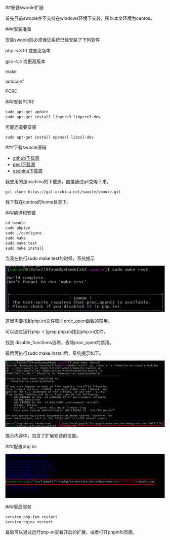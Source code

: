 ##安装swoole扩展

首先目前swoole并不支持在windows环境下安装，所以本文环境为centos。

###安装准备

安装swoole前必须保证系统已经安装了下列软件

php-5.3.10 或更高版本

gcc-4.4 或更高版本

make

autoconf

PCRE

###安装PCRE

```shell
sudo apt-get update
sudo apt-get install libpcre3 libpcre3-dev
```

可能还需要安装

```shell
sudo apt-get install openssl libssl-dev
```

###下载swoole源码

- [github下载源](https://github.com/swoole/swoole-src/releases)
- [pecl下载源](http://pecl.php.net/package/swoole)
- [oschina下载源](http://git.oschina.net/swoole/swoole)

我使用的是oschina的下载源，直接通过git克隆下来。

```shell
git clone https://git.oschina.net/swoole/swoole.git
```

我下载在centos的home目录下。

###编译和安装

```shell
cd swoole
sudo phpize
sudo ./configure
sudo make
sudo make test 
sudo make install
```

当我在执行sudo make test的时候，系统提示

![swoole0001](./images/swoole0001.png)

这里需要找到php.ini文件取消proc_open函数的禁用。

可以通过运行php -i |grep php.ini找到php.ini文件。

找到 disable_functions选项，去除proc_open的禁用。

最后再执行sudo make install后，系统提示如下。

![swoole0002](./images/swoole0002.png)

提示内容中，包含了扩展安装的位置。

###配置php.ini

![swoole0001](./images/swoole0003.png)

###重启服务

```shell
service php-fpm restart
service nginx restart
```

最后可以通过运行php-m查看开启的扩展，或者打开phpinfo页面。


